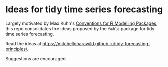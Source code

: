 # Ideas for tidy time series forecasting

Largely motivated by Max Kuhn's [Conventions for R Modelling Packages](https://github.com/tidymodels/model-implementation-principles), this repo consolidates the ideas proposed by the `fable` package for tidy time series forecasting.

Read the ideas at https://mitchelloharawild.github.io/tidy-forecasting-principles/.

Suggestions are encouraged.
